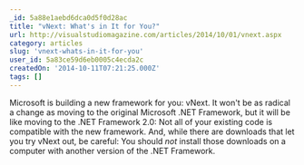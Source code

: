 ```yaml
---
_id: 5a88e1aebd6dca0d5f0d28ac
title: "vNext: What's in It for You?"
url: http://visualstudiomagazine.com/articles/2014/10/01/vnext.aspx
category: articles
slug: 'vnext-whats-in-it-for-you'
user_id: 5a83ce59d6eb0005c4ecda2c
createdOn: '2014-10-11T07:21:25.000Z'
tags: []
---
```


Microsoft is building a new framework for you: vNext. It won't be as radical a change as moving to the original Microsoft .NET Framework, but it will be like moving to the .NET Framework 2.0: Not all of your existing code is compatible with the new framework. And, while there are downloads that let you try vNext out, be careful: You should <em>not</em> install those downloads on a computer with another version of the .NET Framework.
